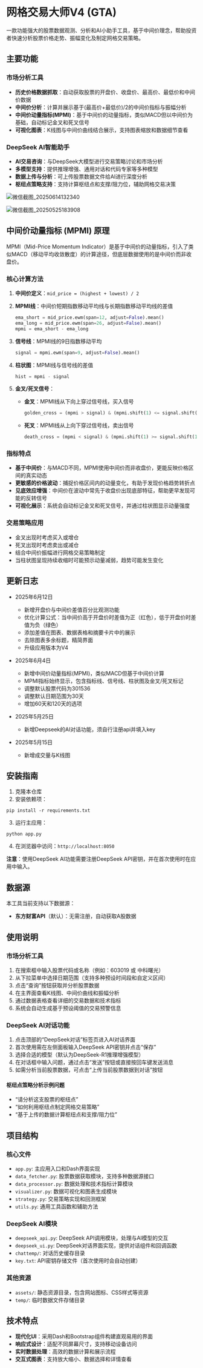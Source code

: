 # 网格交易大师V4 (GTA)

一款功能强大的股票数据观测、分析和AI小助手工具，基于中间价理念，帮助投资者快速分析股票价格走势、振幅变化及制定网格交易策略。

## 主要功能

### 市场分析工具

- **历史价格数据抓取**：自动获取股票的开盘价、收盘价、最高价、最低价和中间价数据
- **中间价分析**：计算并展示基于(最高价+最低价)/2的中间价指标与振幅分析
- **中间价动量指标(MPMI)**：基于中间价的动量指标，类似MACD但以中间价为基础，自动标记金叉和死叉信号
- **可视化图表**：K线图与中间价曲线结合展示，支持图表缩放和数据细节查看

### DeepSeek AI智能助手

- **AI交易咨询**：与DeepSeek大模型进行交易策略讨论和市场分析
- **多模型支持**：提供推理增强、通用对话和代码专家等多种模型
- **数据上传与分析**：可上传股票数据文件给AI进行深度分析
- **枢纽点策略支持**：支持计算枢纽点和支撑/阻力位，辅助网格交易决策
  

![微信截图_20250614132340](https://github.com/user-attachments/assets/db353f30-7ae7-4e81-8a75-794b65525e4c)



![微信截图_20250525183908](https://github.com/user-attachments/assets/6af58bd8-aebd-42bc-8664-df0e737a6f32)




## 中间价动量指标 (MPMI) 原理

MPMI（Mid-Price Momentum Indicator）是基于中间价的动量指标，引入了类似MACD（移动平均收敛散度）的计算途径，但底层数据使用的是中间价而非收盘价。

### 核心计算方法

1. **中间价定义**：`mid_price = (highest + lowest) / 2`

2. **MPMI线**：中间价短期指数移动平均线与长期指数移动平均线的差值
   ```python
   ema_short = mid_price.ewm(span=12, adjust=False).mean()
   ema_long = mid_price.ewm(span=26, adjust=False).mean()
   mpmi = ema_short - ema_long
   ```

3. **信号线**：MPMI线的9日指数移动平均
   ```python
   signal = mpmi.ewm(span=9, adjust=False).mean()
   ```

4. **柱状图**：MPMI线与信号线的差值
   ```python
   hist = mpmi - signal
   ```

5. **金叉/死叉信号**：
   - **金叉**：MPMI线从下向上穿过信号线，买入信号
     ```python
     golden_cross = (mpmi > signal) & (mpmi.shift(1) <= signal.shift(1))
     ```
   - **死叉**：MPMI线从上向下穿过信号线，卖出信号
     ```python
     death_cross = (mpmi < signal) & (mpmi.shift(1) >= signal.shift(1))
     ```

### 指标特点

- **基于中间价**：与MACD不同，MPMI使用中间价而非收盘价，更能反映价格区间的真实动态
- **更敏感的价格波动**：捕捉价格区间内的动量变化，有助于发现价格趋势转折点
- **见底效应增强**：中间价在波动中常先于收盘价出现底部特征，帮助更早发现可能的反转信号
- **可视化展示**：系统会自动标记金叉和死叉信号，并通过柱状图显示动量强度

### 交易策略应用

- 金叉出现时考虑买入或增仓
- 死叉出现时考虑卖出或减仓
- 结合中间价振幅进行网格交易策略制定
- 当柱状图呈现持续收缩时可能预示动量减弱，趋势可能发生变化

## 更新日志

- 2025年6月12日
  - 新增开盘价与中间价差值百分比观测功能
  - 优化计算公式：当中间价高于开盘价时差值为正（红色），低于开盘价时差值为负（绿色）
  - 添加差值在图表、数据表格和摘要卡片中的展示
  - 去除图表多余标题，精简界面
  - 升级应用版本为V4

- 2025年6月4日
  - 新增中间价动量指标(MPMI)，类似MACD但基于中间价计算
  - MPMI指标始终显示，包含指标线、信号线、柱状图及金叉/死叉标记
  - 调整默认股票代码为301536
  - 调整默认日期范围为30天
  - 增加60天和120天的选项

- 2025年5月25日
  - 新增Deepseek的AI对话功能，须自行注册api并填入key

- 2025年5月15日
  - 新增成交量与K线图


## 安装指南

1. 克隆本仓库
2. 安装依赖项：
```
pip install -r requirements.txt
```
3. 运行主应用：
```
python app.py
```
4. 在浏览器中访问：`http://localhost:8050`

**注意**：使用DeepSeek AI功能需要注册DeepSeek API密钥，并在首次使用时在应用中输入。

## 数据源

本工具当前支持以下数据源：
- **东方财富API**（默认）：无需注册，自动获取A股数据

## 使用说明

### 市场分析工具

1. 在搜索框中输入股票代码或名称（例如：603019 或 中科曙光）
2. 从下拉菜单中选择日期范围（支持多种预设时间段和自定义区间）
3. 点击“查询”按钮获取并分析股票数据
4. 在主界面查看K线图、中间价曲线和振幅分析
5. 通过数据表格查看详细的交易数据和技术指标
6. 系统会自动生成基于预设阈值的交易预警信息

### DeepSeek AI对话功能

1. 点击顶部的“DeepSeek对话”标签页进入AI对话界面
2. 首次使用需在左侧面板输入DeepSeek API密钥并点击“保存”
3. 选择合适的模型（默认为DeepSeek-R1推理增强模型）
4. 在对话框中输入问题，通过点击“发送”按钮或直接按回车键发送消息
5. 如需分析当前股票数据，可点击“上传当前股票数据到对话”按钮

#### 枢纽点策略分析示例问题

- “请分析这支股票的枢纽点”
- “如何利用枢纽点制定网格交易策略”
- “基于上传的数据计算枢纽点和支撑/阻力位”

## 项目结构

### 核心文件

- `app.py`: 主应用入口和Dash界面实现
- `data_fetcher.py`: 股票数据获取模块，支持多种数据源接口
- `data_processor.py`: 数据处理和技术指标计算模块
- `visualizer.py`: 数据可视化和图表生成模块
- `strategy.py`: 交易策略实现和回测框架
- `utils.py`: 通用工具函数和辅助方法

### DeepSeek AI模块

- `deepseek_api.py`: DeepSeek API调用模块，处理与AI模型的交互
- `deepseek_ui.py`: DeepSeek对话界面实现，提供对话组件和回调函数
- `chattemp/`: 对话历史缓存目录
- `key.txt`: API密钥存储文件（首次使用时会自动创建）

### 其他资源

- `assets/`: 静态资源目录，包含网站图标、CSS样式等资源
- `temp/`: 临时数据文件存储目录

## 技术特点

- **现代化UI**：采用Dash和Bootstrap组件构建直观易用的界面
- **响应式设计**：适配不同屏幕尺寸，支持移动设备访问
- **实时数据处理**：高效的数据计算和展示流程
- **交互式图表**：支持放大缩小、数据选择和详情查看


